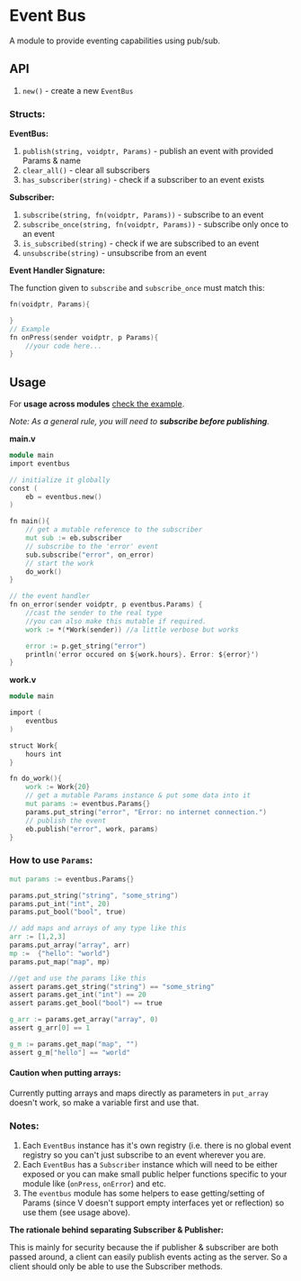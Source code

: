 # Event Bus

A module to provide eventing capabilities using pub/sub.

## API

1. `new()` - create a new `EventBus`

### Structs:

**EventBus:**

1. `publish(string, voidptr, Params)` - publish an event with provided Params & name
2. `clear_all()` - clear all subscribers
3. `has_subscriber(string)` - check if a subscriber to an event exists

**Subscriber:**

1. `subscribe(string, fn(voidptr, Params))` - subscribe to an event
2. `subscribe_once(string, fn(voidptr, Params))` - subscribe only once to an event
3. `is_subscribed(string)` - check if we are subscribed to an event
4. `unsubscribe(string)` - unsubscribe from an event

**Event Handler Signature:**

The function given to `subscribe` and `subscribe_once` must match this:

```v
fn(voidptr, Params){

}
// Example
fn onPress(sender voidptr, p Params){
    //your code here...
}
```

## Usage

For **usage across modules** [check the example](https://github.com/vlang/v/tree/master/examples/eventbus).

_Note: As a general rule, you will need to **subscribe before publishing**._

**main.v**

```v
module main
import eventbus

// initialize it globally
const (
    eb = eventbus.new()
)

fn main(){
    // get a mutable reference to the subscriber
	mut sub := eb.subscriber
    // subscribe to the 'error' event
	sub.subscribe("error", on_error)
    // start the work
	do_work()
}

// the event handler
fn on_error(sender voidptr, p eventbus.Params) {
    //cast the sender to the real type
    //you can also make this mutable if required.
    work := *(*Work(sender)) //a little verbose but works

    error := p.get_string("error")
	println('error occured on ${work.hours}. Error: ${error}')
}
```

**work.v**

```v
module main

import (
	eventbus
)

struct Work{
    hours int
}

fn do_work(){
    work := Work{20}
    // get a mutable Params instance & put some data into it
	mut params := eventbus.Params{}
    params.put_string("error", "Error: no internet connection.")
    // publish the event
    eb.publish("error", work, params)
}
```

### How to use `Params`:

```v
mut params := eventbus.Params{}

params.put_string("string", "some_string")
params.put_int("int", 20)
params.put_bool("bool", true)

// add maps and arrays of any type like this
arr := [1,2,3]
params.put_array("array", arr)
mp :=  {"hello": "world"}
params.put_map("map", mp)

//get and use the params like this
assert params.get_string("string") == "some_string"
assert params.get_int("int") == 20
assert params.get_bool("bool") == true

g_arr := params.get_array("array", 0)
assert g_arr[0] == 1

g_m := params.get_map("map", "")
assert g_m["hello"] == "world"
```

#### Caution when putting arrays:

Currently putting arrays and maps directly as parameters in `put_array` doesn't work, so make a variable first and use that.

### Notes:

1. Each `EventBus` instance has it's own registry (i.e. there is no global event registry so you can't just subscribe to an event wherever you are.
2. Each `EventBus` has a `Subscriber` instance which will need to be either exposed or you can make small public helper functions specific to your module like (`onPress`, `onError`) and etc.
3. The `eventbus` module has some helpers to ease getting/setting of Params (since V doesn't support empty interfaces yet or reflection) so use them (see usage above).

**The rationale behind separating Subscriber & Publisher:**

This is mainly for security because the if publisher & subscriber are both passed around, a client can easily publish events acting as the server. So a client should only be able to use the Subscriber methods.
